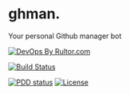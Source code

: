 # ghman.
Your personal Github manager bot


[![DevOps By Rultor.com](http://www.rultor.com/b/g4s8/ghman)](http://www.rultor.com/p/g4s8/ghman)

[![Build Status](https://img.shields.io/travis/g4s8/ghman.svg?style=flat-square)](https://travis-ci.org/g4s8/ghman)

[![PDD status](http://www.0pdd.com/svg?name=g4s8/ghman)](http://www.0pdd.com/p?name=g4s8/ghman)
[![License](https://img.shields.io/github/license/g4s8/ghman.svg?style=flat-square)](https://github.com/g4s8/ghman/blob/master/LICENSE)




